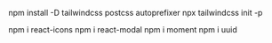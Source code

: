 npm install -D tailwindcss postcss autoprefixer
npx tailwindcss init -p

npm i react-icons
npm i react-modal
npm i moment
npm i uuid